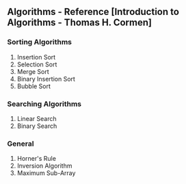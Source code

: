 ## Algorithms - Reference [Introduction to Algorithms - Thomas H. Cormen]

### Sorting Algorithms
1. Insertion Sort
2. Selection Sort
3. Merge Sort
4. Binary Insertion Sort
5. Bubble Sort

### Searching Algorithms
1. Linear Search
2. Binary Search

### General
1. Horner's Rule
2. Inversion Algorithm
3. Maximum Sub-Array